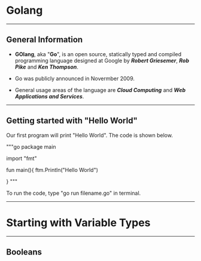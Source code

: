 # Golang

-------------------------------------------------------------------

## General Information

- **GOlang**, aka "**Go**", is an open source, statically typed and compiled programming language designed at Google by ***Robert Griesemer***, ***Rob Pike*** and ***Ken Thompson***. 

- Go was publicly announced in Novermber 2009. 

- General usage areas of the language are ***Cloud Computing*** and ***Web Applications and Services***.

--------------------------------------------------------

## Getting started with "Hello World"

Our first program will print "Hello World". The code is shown below. 

"""go 
package main

import "fmt"

fun main(){
    ftm.Println("Hello World")

}
"""



To run the code, type "go run filename.go" in terminal. 





--------------------------------------------------------------------

# Starting with Variable Types

--------------------------------------------------------

## Booleans


